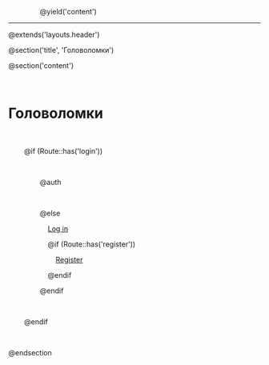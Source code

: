 


                @yield('content')


___________________

@extends('layouts.header')

  

@section('title', 'Головоломки')

  

@section('content')

    <h1>Головоломки</h1>

  

    <div class="min-h-screen flex flex-col sm:justify-center items-center pt-6 sm:pt-0 bg-gray-100">

        @if (Route::has('login'))

            <div class="fixed top-0 right-0 px-6 py-4 sm:block">

                @auth

                    <!-- <a href="{{ url('/dashboard') }}" class="text-sm text-gray-700 underline">Dashboard</a> -->

                @else

                    <a href="{{ route('login') }}" class="text-sm text-gray-700 underline">Log in</a>

  

                    @if (Route::has('register'))

                        <a href="{{ route('register') }}" class="ml-4 text-sm text-gray-700 underline">Register</a>

                    @endif

                @endif

            </div>

        @endif

    </div>

  

@endsection

            